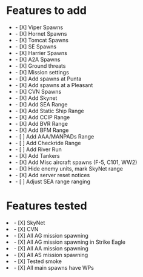 <h1>Features to add</h1>	
<ul>
  <li>- [X] Viper Spawns</li>
  <li>- [X] Hornet Spawns</li>
  <li>- [X] Tomcat Spawns</li>
  <li>- [X] SE Spawns</li>
  <li>- [X] Harrier Spawns</li>

  <li>- [X] A2A Spawns</li>
  <li>- [X] Ground threats</li>
  <li>- [X] Mission settings</li>
  <li>- [X] Add spawns at Punta</li>
  <li>- [X] Add spawns at a Pleasant</li>
  <li>- [X] CVN Spawns</li>

  <li>- [X] Add Skynet</li>
  <li>- [X] Add SEA Range</li>
  <li>- [X] Add Static Ship Range</li>
  <li>- [X] Add CCIP Range</li>
  <li>- [X] Add BVR Range</li> 
  <li>- [X] Add BFM Range</li> 
  <li>- [ ] Add AAA/MANPADs Range</li> 
  <li>- [ ] Add Checkride Range</li> 
  <li>- [ ] Add River Run</li> 

  <li>- [X] Add Tankers</li>
  <li>- [X] Add Misc aircraft spawns (F-5, C101, WW2)</li>
  <li>- [X] Hide enemy units, mark SkyNet range</li>
  <li>- [X] Add server reset notices</li>

  <li>- [ ] Adjust SEA range ranging</li>
</ul>

<h1>Features tested</h1>	
<li>- [X] SkyNet</li>
<li>- [X] CVN</li>
<li>- [X] All AG mission spawning</li>
<li>- [X] All AG mission spawning in Strike Eagle</li>
<li>- [X] All AA mission spawning</li>
<li>- [X] All AS mission spawning</li>
<li>- [X] Tested smoke</li>
<li>- [X] All main spawns have WPs</li>


